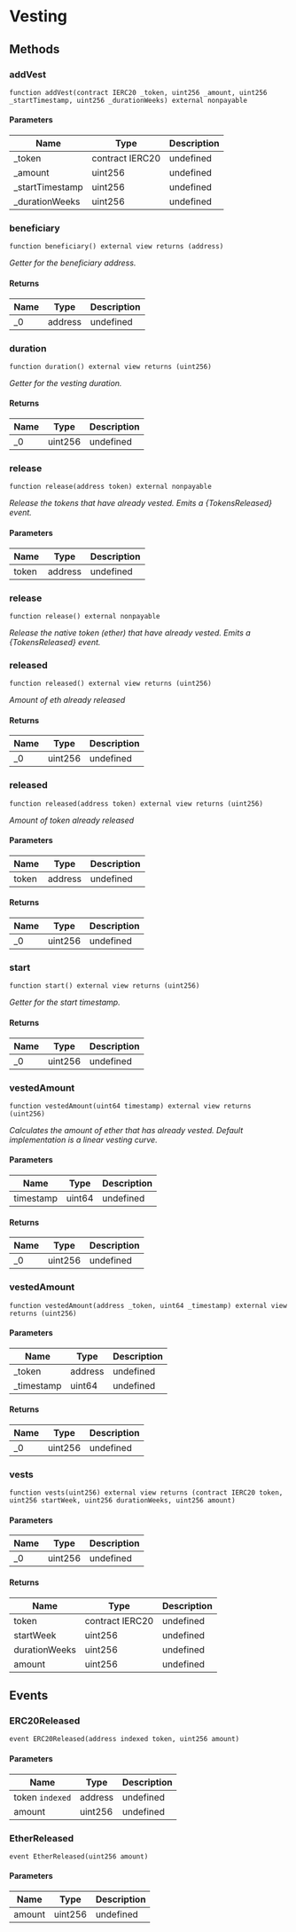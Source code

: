 # Vesting









## Methods

### addVest

```solidity
function addVest(contract IERC20 _token, uint256 _amount, uint256 _startTimestamp, uint256 _durationWeeks) external nonpayable
```





#### Parameters

| Name | Type | Description |
|---|---|---|
| _token | contract IERC20 | undefined |
| _amount | uint256 | undefined |
| _startTimestamp | uint256 | undefined |
| _durationWeeks | uint256 | undefined |

### beneficiary

```solidity
function beneficiary() external view returns (address)
```



*Getter for the beneficiary address.*


#### Returns

| Name | Type | Description |
|---|---|---|
| _0 | address | undefined |

### duration

```solidity
function duration() external view returns (uint256)
```



*Getter for the vesting duration.*


#### Returns

| Name | Type | Description |
|---|---|---|
| _0 | uint256 | undefined |

### release

```solidity
function release(address token) external nonpayable
```



*Release the tokens that have already vested. Emits a {TokensReleased} event.*

#### Parameters

| Name | Type | Description |
|---|---|---|
| token | address | undefined |

### release

```solidity
function release() external nonpayable
```



*Release the native token (ether) that have already vested. Emits a {TokensReleased} event.*


### released

```solidity
function released() external view returns (uint256)
```



*Amount of eth already released*


#### Returns

| Name | Type | Description |
|---|---|---|
| _0 | uint256 | undefined |

### released

```solidity
function released(address token) external view returns (uint256)
```



*Amount of token already released*

#### Parameters

| Name | Type | Description |
|---|---|---|
| token | address | undefined |

#### Returns

| Name | Type | Description |
|---|---|---|
| _0 | uint256 | undefined |

### start

```solidity
function start() external view returns (uint256)
```



*Getter for the start timestamp.*


#### Returns

| Name | Type | Description |
|---|---|---|
| _0 | uint256 | undefined |

### vestedAmount

```solidity
function vestedAmount(uint64 timestamp) external view returns (uint256)
```



*Calculates the amount of ether that has already vested. Default implementation is a linear vesting curve.*

#### Parameters

| Name | Type | Description |
|---|---|---|
| timestamp | uint64 | undefined |

#### Returns

| Name | Type | Description |
|---|---|---|
| _0 | uint256 | undefined |

### vestedAmount

```solidity
function vestedAmount(address _token, uint64 _timestamp) external view returns (uint256)
```





#### Parameters

| Name | Type | Description |
|---|---|---|
| _token | address | undefined |
| _timestamp | uint64 | undefined |

#### Returns

| Name | Type | Description |
|---|---|---|
| _0 | uint256 | undefined |

### vests

```solidity
function vests(uint256) external view returns (contract IERC20 token, uint256 startWeek, uint256 durationWeeks, uint256 amount)
```





#### Parameters

| Name | Type | Description |
|---|---|---|
| _0 | uint256 | undefined |

#### Returns

| Name | Type | Description |
|---|---|---|
| token | contract IERC20 | undefined |
| startWeek | uint256 | undefined |
| durationWeeks | uint256 | undefined |
| amount | uint256 | undefined |



## Events

### ERC20Released

```solidity
event ERC20Released(address indexed token, uint256 amount)
```





#### Parameters

| Name | Type | Description |
|---|---|---|
| token `indexed` | address | undefined |
| amount  | uint256 | undefined |

### EtherReleased

```solidity
event EtherReleased(uint256 amount)
```





#### Parameters

| Name | Type | Description |
|---|---|---|
| amount  | uint256 | undefined |



